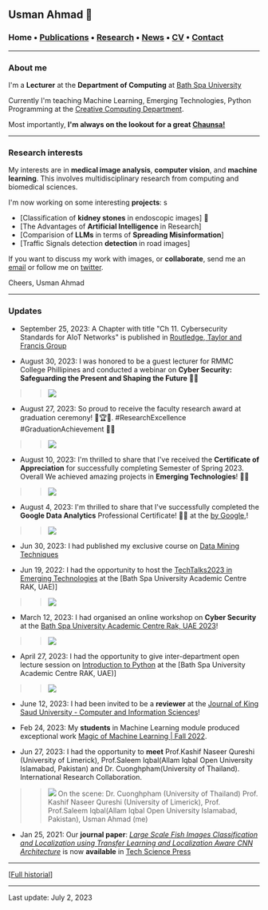 ## Usman Ahmad 🗻

###  Home • [Publications](/publications) • [Research](/research) • [News](/news) • [CV](/brief_cv)  • [Contact](/contact)
---

  
### About me 

I'm a **Lecturer** at the **Department of Computing** at <a href="https://bathspa.ae/" target="_blank">Bath Spa University</a>

Currently I'm teaching Machine Learning, Emerging Technologies, Python Programming at the [Creative Computing Department](https://www.ccstuds.com/).



Most importantly, **I'm always on the lookout for a great <a href="https://en.wikipedia.org/wiki/Chaunsa" target="_blank">Chaunsa!</a>**
  
  
---

### Research interests

My interests are in **medical image analysis**, **computer vision**,  and **machine learning**. This involves multidisciplinary research from computing and biomedical sciences. 

  
I'm now working on some interesting **projects**:
s
*  [Classification of **kidney stones** in endoscopic images] 📌
*  [The Advantages of **Artificial Intelligence** in Research]
*  [Comparision of **LLMs** in terms of **Spreading Misinformation**]
*  [Traffic Signals detection **detection** in road images]


If you want to discuss my work with images, or **collaborate**, send me an [email](mailto:usmanahmad50@outlook.com?subject=%20Hello,%20Usman)  or follow me on <a href="https://twitter.com/usmanahmaad50" target="_blank">twitter</a>.


Cheers,
Usman Ahmad

---

### Updates

* September 25, 2023: A Chapter with title "Ch 11.   Cybersecurity Standards for AIoT Networks" is published in <a href="https://www.routledge.com/Artificial-Intelligence-of-Things-AIoT-New-Standards-Technologies-and/Qureshi-Newe/p/book/9781032552996" target="_blank">Routledge, Taylor and Francis Group</a>
 

* August 30, 2023: I was honored to be a guest lecturer for RMMC College Phillipines and conducted a webinar on **Cyber Security: Safeguarding the Present and Shaping the Future** 🚀💼
 
>> ![ ](/files/cybersecurity.png)

* August 27, 2023: So proud to receive the faculty research award at graduation ceremony! 🎉🏆🔬. #ResearchExcellence #GraduationAchievement 🚀💼
 
>> ![ ](/files/research-awaard.jpg)




* August 10, 2023: I'm thrilled to share that I've received  the **Certificate of Appreciation** for successfully completing Semester of Spring 2023. Overall We achieved amazing projects in **Emerging Technologies**! 🚀💼
 
>> ![ ](/files/semester2023.png)







* August 4, 2023: I'm thrilled to share that I've successfully completed the **Google Data Analytics** Professional Certificate! 🚀💼
  at the <a href="https://www.credly.com/badges/5701d784-658e-447e-a2ed-12a88dfde320" target="_blank"> by Google,</a>!
>> ![ ](/files/badge.png)







* Jun 30, 2023: I had published my exclusive course on  [Data Mining Techniques](https://usmanahmad.gitbook.io/data-mining-techniques/)

* Jun 19, 2022: I had the opportunity to host the [TechTalks2023 in Emerging Technologies](https://www.ccstuds.com/post/techtalks2023-in-emerging-technologies) at the [Bath Spa University Academic Centre RAK, UAE)]
>> ![ ](/files/techtalks.webp)

* March 12, 2023: I had organised an online workshop on **Cyber Security** at the <a href="https://www.ccstuds.com/post/cc-dept-organizes-another-seminar-and-workshop-on-cyber-security" target="_blank">Bath Spa University Academic Centre Rak, UAE 2023</a>!
>> ![ ](/files/cyberworkshop.jpg)


* April 27, 2023: I had the opportunity to give inter-department open lecture session on  [Introduction to Python](https://www.ccstuds.com/) at the [Bath Spa University Academic Centre RAK, UAE)]
>> ![ ](/files/interdepartment.png)



* June 12, 2023: I had been invited to be a **reviewer** at the <a href="https://www.editorialmanager.com/jksucis/default2.aspx?pg=login.asp&username=&a=r" target="_blank">Journal of King Saud University - Computer and Information Sciences</a>!



* Feb 24, 2023: My **students** in Machine Learning module produced exceptional work <a href="https://www.ccstuds.com/post/machine-learning-fall-2022" target="_blank">Magic of Machine Learning | Fall 2022</a>.


* Jun 27, 2023: I had the opportunity to **meet** Prof.Kashif Naseer Qureshi (University of Limerick), Prof.Saleem Iqbal(Allam Iqbal Open University Islamabad, Pakistan) and Dr. Cuonghpham(University of Thailand). International Research Collaboration.

>> ![ ](/files/meeting.png)
>> On the scene: Dr. Cuonghpham (University of Thailand) Prof. Kashif Naseer Qureshi (University of Limerick), Prof. Prof.Saleem Iqbal(Allam Iqbal Open University Islamabad, Pakistan), Usman Ahmad (me)

* Jan 25, 2021:  Our **journal paper**: *<a href="https://www.techscience.com/csse/v45n2/50415/pdf" target="_blank">Large Scale Fish Images Classification and Localization using Transfer
Learning and Localization Aware CNN Architecture</a>* is now **available** in <a href="https://www.techscience.com/csse/v45n2/50415/pdf" target="_blank">Tech Science Press</a>


---

[[Full historial](/news)]


--- 
Last update: July 2, 2023 
